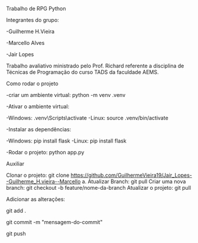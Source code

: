 Trabalho de RPG Python

Integrantes do grupo:

-Guilherme H.Vieira

-Marcello Alves

-Jair Lopes

Trabalho avaliativo ministrado pelo Prof. Richard referente a disciplina de Técnicas de Programação do curso TADS da faculdade AEMS.

Como rodar o projeto

-criar um ambiente virtual: python -m venv .venv

-Ativar o ambiente virtual:

-Windows: .venv\Scripts\activate
-Linux: source .venv/bin/activate

-Instalar as dependências:

-Windows: pip install flask
-Linux: pip install flask

-Rodar o projeto: python app.py

Auxiliar

Clonar o projeto: git clone https://github.com/GuilhermeVieira19/Jair_Lopes--Guilherme_H.vieira--Marcello a. Atualizar Branch: git pull
Criar uma nova branch: git checkout -b feature/nome-da-branch
Atualizar o projeto: git pull

Adicionar as alterações:

git add .

git commit -m "mensagem-do-commit"

git push
